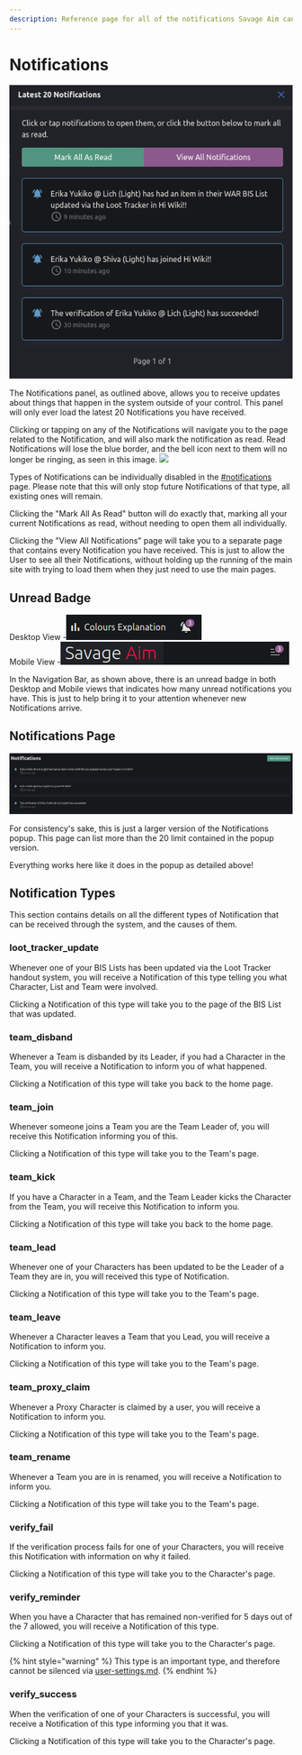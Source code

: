 ```yaml
---
description: Reference page for all of the notifications Savage Aim can provide.
---
```


# Notifications

![](<.gitbook/assets/image (21) (1) (1).png>)



The Notifications panel, as outlined above, allows you to receive updates about things that happen in the system outside of your control. This panel will only ever load the latest 20 Notifications you have received.

Clicking or tapping on any of the Notifications will navigate you to the page related to the Notification, and will also mark the notification as read. Read Notifications will lose the blue border, and the bell icon next to them will no longer be ringing, as seen in this image. ![](<.gitbook/assets/image (24) (1) (1).png>)

Types of Notifications can be individually disabled in the [#notifications](user-settings.md#notifications "mention") page. Please note that this will only stop future Notifications of that type, all existing ones will remain.

Clicking the "Mark All As Read" button will do exactly that, marking all your current Notifications as read, without needing to open them all individually.

Clicking the "View All Notifications" page will take you to a separate page that contains every Notification you have received. This is just to allow the User to see all their Notifications, without holding up the running of the main site with trying to load them when they just need to use the main pages.

## Unread Badge

Desktop View -![](<.gitbook/assets/image (4) (1) (2).png>)\
Mobile View -![](<.gitbook/assets/image (1) (1) (1) (1).png>)

In the Navigation Bar, as shown above, there is an unread badge in both Desktop and Mobile views that indicates how many unread notifications you have. This is just to help bring it to your attention whenever new Notifications arrive.

## Notifications Page

![](<.gitbook/assets/image (17) (1) (2).png>)

For consistency's sake, this is just a larger version of the Notifications popup. This page can list more than the 20 limit contained in the popup version.

Everything works here like it does in the popup as detailed above!

## Notification Types

This section contains details on all the different types of Notification that can be received through the system, and the causes of them.

### loot\_tracker\_update

Whenever one of your BIS Lists has been updated via the Loot Tracker handout system, you will receive a Notification of this type telling you what Character, List and Team were involved.

Clicking a Notification of this type will take you to the page of the BIS List that was updated.

### team\_disband

Whenever a Team is disbanded by its Leader, if you had a Character in the Team, you will receive a Notification to inform you of what happened.

Clicking a Notification of this type will take you back to the home page.

### team\_join

Whenever someone joins a Team you are the Team Leader of, you will receive this Notification informing you of this.

Clicking a Notification of this type will take you to the Team's page.

### team\_kick

If you have a Character in a Team, and the Team Leader kicks the Character from the Team, you will receive this Notification to inform you.

Clicking a Notification of this type will take you back to the home page.

### team\_lead

Whenever one of your Characters has been updated to be the Leader of a Team they are in, you will received this type of Notification.

Clicking a Notification of this type will take you to the Team's page.

### team\_leave

Whenever a Character leaves a Team that you Lead, you will receive a Notification to inform you.

Clicking a Notification of this type will take you to the Team's page.

### team\_proxy\_claim

Whenever a Proxy Character is claimed by a user, you will receive a Notification to inform you.

Clicking a Notification of this type will take you to the Team's page.

### team\_rename

Whenever a Team you are in is renamed, you will receive a Notification to inform you.

Clicking a Notification of this type will take you to the Team's page.

### verify\_fail

If the verification process fails for one of your Characters, you will receive this Notification with information on why it failed.

Clicking a Notification of this type will take you to the Character's page.

### verify\_reminder

When you have a Character that has remained non-verified for 5 days out of the 7 allowed, you will receive a Notification of this type.

Clicking a Notification of this type will take you to the Character's page.

{% hint style="warning" %}
This type is an important type, and therefore cannot be silenced via [user-settings.md](user-settings.md "mention").
{% endhint %}

### verify\_success

When the verification of one of your Characters is successful, you will receive a Notification of this type informing you that it was.

Clicking a Notification of this type will take you to the Character's page.
